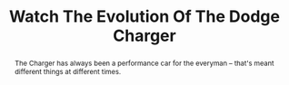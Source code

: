 ---
category: news
title: Watch The Evolution Of The Dodge Charger
abstract: The Charger has always been a performance car for the everyman – that's meant different things at different times.
publishedDateTime: 2019-03-07T22:11:20Z
sourceUrl: https://www.msn.com/en-us/autos/autos-sports/watch-the-evolution-of-the-dodge-charger/ar-BBUvxK4?
type: article

provider:
  name: motor1
  id: V_AAppiqr_global
tags:
  - Autos

images: 
  - url: https://img-s-msn-com.akamaized.net/tenant/amp/entityid/BBNiceO.img
    width: 2500
    height: 1667
    quality: 85
    title: 2019 Dodge Charger
    attribution: 
    focalRegion:
      x1: 758
      x2: 758
      y1: 1188
      y2: 1188

---